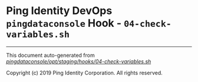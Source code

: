 
# Ping Identity DevOps `pingdataconsole` Hook - `04-check-variables.sh`

---
This document auto-generated from _[pingdataconsole/opt/staging/hooks/04-check-variables.sh](https://github.com/pingidentity/pingidentity-docker-builds/blob/master/pingdataconsole/opt/staging/hooks/04-check-variables.sh)_

Copyright (c)  2019 Ping Identity Corporation. All rights reserved.
